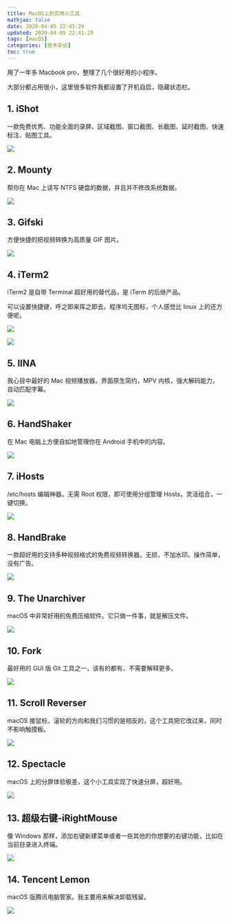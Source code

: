 ```yaml
---
title: MacOS上的实用小工具
mathjax: false
date: 2020-04-05 22:41:29
updated: 2020-04-05 22:41:29
tags: [macOS]
categories: [技术杂谈]
toc: true
---
```


用了一年多 Macbook pro，整理了几个很好用的小程序。

大部分都占用很小，这里很多软件我都设置了开机自启，隐藏状态栏。


<!--more-->

## 1. iShot

一款免费优秀、功能全面的录屏、区域截图、窗口截图、长截图、延时截图、快速标注、贴图工具。

![](https://raw.githubusercontent.com/gukaifeng/PicGo/master/img/MacOS%E4%B8%8A%E7%9A%84%E5%AE%9E%E7%94%A8%E5%B0%8F%E5%B7%A5%E5%85%B7_1.png)

## 2. Mounty

帮你在 Mac 上读写 NTFS 硬盘的数据，并且并不修改系统数据。

![](https://raw.githubusercontent.com/gukaifeng/PicGo/master/img/MacOS%E4%B8%8A%E7%9A%84%E5%AE%9E%E7%94%A8%E5%B0%8F%E5%B7%A5%E5%85%B7_2.png)

## 3. Gifski

方便快捷的把视频转换为高质量 GIF 图片。

![](https://raw.githubusercontent.com/gukaifeng/PicGo/master/img/MacOS%E4%B8%8A%E7%9A%84%E5%AE%9E%E7%94%A8%E5%B0%8F%E5%B7%A5%E5%85%B7_3.png)

## 4. iTerm2

iTerm2 是自带 Terminal 超好用的替代品，是 iTerm 的后继产品。

可以设置快捷键，呼之即来挥之即去，程序坞无图标，个人感觉比 linux 上的还方便呢。

![](https://raw.githubusercontent.com/gukaifeng/PicGo/master/img/MacOS%E4%B8%8A%E7%9A%84%E5%AE%9E%E7%94%A8%E5%B0%8F%E5%B7%A5%E5%85%B7_4_1.png)

![](https://raw.githubusercontent.com/gukaifeng/PicGo/master/img/MacOS%E4%B8%8A%E7%9A%84%E5%AE%9E%E7%94%A8%E5%B0%8F%E5%B7%A5%E5%85%B7_4_2.png)

## 5. IINA

我心目中最好的 Mac 视频播放器。界面原生简约，MPV 内核，强大解码能力，自动匹配字幕。

![](https://raw.githubusercontent.com/gukaifeng/PicGo/master/img/MacOS%E4%B8%8A%E7%9A%84%E5%AE%9E%E7%94%A8%E5%B0%8F%E5%B7%A5%E5%85%B7_5.png)



## 6. HandShaker

在 Mac 电脑上方便自如地管理你在 Android 手机中的内容。

![](https://raw.githubusercontent.com/gukaifeng/PicGo/master/img/MacOS%E4%B8%8A%E7%9A%84%E5%AE%9E%E7%94%A8%E5%B0%8F%E5%B7%A5%E5%85%B7_6.png)

## 7. iHosts

/etc/hosts 编辑神器。无需 Root 权限，即可使用分组管理 Hosts，灵活组合，一键切换。

![](https://raw.githubusercontent.com/gukaifeng/PicGo/master/img/MacOS%E4%B8%8A%E7%9A%84%E5%AE%9E%E7%94%A8%E5%B0%8F%E5%B7%A5%E5%85%B7_7.png)

## 8. HandBrake

一款超好用的支持多种视频格式的免费视频转换器。无损，不加水印。操作简单，没有广告。

![](https://raw.githubusercontent.com/gukaifeng/PicGo/master/img/MacOS%E4%B8%8A%E7%9A%84%E5%AE%9E%E7%94%A8%E5%B0%8F%E5%B7%A5%E5%85%B7_8.png)



## 9. The Unarchiver

macOS 中非常好用的免费压缩软件。它只做一件事，就是解压文件。

![](https://raw.githubusercontent.com/gukaifeng/PicGo/master/img/MacOS%E4%B8%8A%E7%9A%84%E5%AE%9E%E7%94%A8%E5%B0%8F%E5%B7%A5%E5%85%B7_9.png)

## 10. Fork

最好用的 GUI 版 Git 工具之一，该有的都有，不需要解释更多。

![](https://raw.githubusercontent.com/gukaifeng/PicGo/master/img/MacOS%E4%B8%8A%E7%9A%84%E5%AE%9E%E7%94%A8%E5%B0%8F%E5%B7%A5%E5%85%B7_10.png)

## 11. Scroll Reverser

macOS 接鼠标，滚轮的方向和我们习惯的是相反的，这个工具把它改过来，同时不影响触摸板。

![](https://raw.githubusercontent.com/gukaifeng/PicGo/master/img/MacOS%E4%B8%8A%E7%9A%84%E5%AE%9E%E7%94%A8%E5%B0%8F%E5%B7%A5%E5%85%B7_11.png)



## 12. Spectacle

macOS 上的分屏体验极差，这个小工具实现了快速分屏，超好用。

![](https://raw.githubusercontent.com/gukaifeng/PicGo/master/img/MacOS%E4%B8%8A%E7%9A%84%E5%AE%9E%E7%94%A8%E5%B0%8F%E5%B7%A5%E5%85%B7_12.png)

## 13. 超级右键-iRightMouse

像 Windows 那样，添加右键新建菜单或者一些其他的你想要的右键功能，比如在当前目录进入终端。

![](https://raw.githubusercontent.com/gukaifeng/PicGo/master/img/MacOS%E4%B8%8A%E7%9A%84%E5%AE%9E%E7%94%A8%E5%B0%8F%E5%B7%A5%E5%85%B7_13.png)

## 14. Tencent Lemon

macOS 版腾讯电脑管家。我主要用来解决卸载残留。

![](https://raw.githubusercontent.com/gukaifeng/PicGo/master/img/MacOS%E4%B8%8A%E7%9A%84%E5%AE%9E%E7%94%A8%E5%B0%8F%E5%B7%A5%E5%85%B7_14.png)